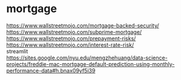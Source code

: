 # mortgage
https://www.wallstreetmojo.com/mortgage-backed-security/ <br />
https://www.wallstreetmojo.com/subprime-mortgage/ <br />
https://www.wallstreetmojo.com/prepayment-risks/ <br />
https://www.wallstreetmojo.com/interest-rate-risk/ <br />
streamlit <br />
https://sites.google.com/nyu.edu/mengzhehuang/data-science-projects/freddie-mac-mortgage-default-prediction-using-monthly-performance-data#h.bnax09yf5i39

